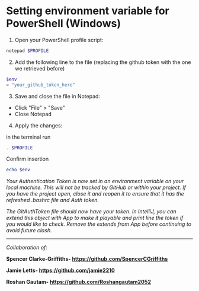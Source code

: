 # Setting environment variable for PowerShell (Windows)

1. Open your PowerShell profile script:

```PowerShell 
notepad $PROFILE
```

2. Add the following line to the file (replacing the github token with the one we retrieved before)
```PowerShell
$env
= "your_github_token_here"
```


3. Save and close the file in Notepad:

- Click "File" > "Save"
- Close Notepad
  
4. Apply the changes:

in the terminal run
```PowerShell
. $PROFILE
```

Confirm insertion
```PowerShell
echo $env
```

*Your Authentication Token is now set in an environment variable on your local machine. This will not be tracked by GitHub or within your project. If you have the project open, close it and reopen it to ensure that it has the refreshed .bashrc file and Auth token.*

*The GitAuthToken file should now have your token. In IntelliJ, you can extend this object with App to make it playable and print line the token if you would like to check. Remove the extends from App before continuing to avoid future clash.*

-----

*Collaboration of:*

**Spencer Clarke-Griffiths- https://github.com/SpencerCGriffiths**

**Jamie Letts- https://github.com/jamie2210**

**Roshan Gautam- https://github.com/Roshangautam2052**
